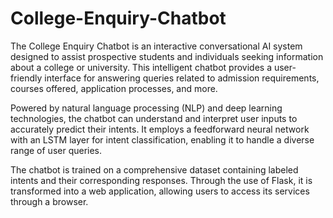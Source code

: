 # College-Enquiry-Chatbot
The College Enquiry Chatbot is an interactive conversational AI system designed to assist prospective students and individuals seeking information about a college or university. This intelligent chatbot provides a user-friendly interface for answering queries related to admission requirements, courses offered, application processes, and more.

Powered by natural language processing (NLP) and deep learning technologies, the chatbot can understand and interpret user inputs to accurately predict their intents. It employs a feedforward neural network with an LSTM layer for intent classification, enabling it to handle a diverse range of user queries.

The chatbot is trained on a comprehensive dataset containing labeled intents and their corresponding responses. Through the use of Flask, it is transformed into a web application, allowing users to access its services through a browser.


